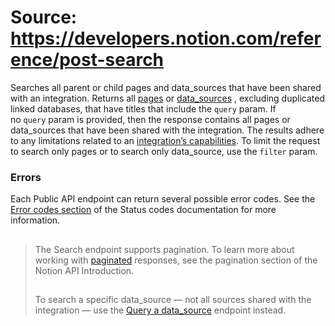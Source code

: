 # Source: https://developers.notion.com/reference/post-search

Searches all parent or child pages and data_sources that have been shared with an integration.
Returns all [pages](/reference/page) or [data_sources](/reference/data-source) , excluding duplicated linked databases, that have titles that include the `query` param. If no `query` param is provided, then the response contains all pages or data_sources that have been shared with the integration. The results adhere to any limitations related to an [integration’s capabilities](/reference/capabilities).
To limit the request to search only pages or to search only data_source, use the `filter` param.
### Errors
Each Public API endpoint can return several possible error codes. See the [Error codes section](/reference/status-codes#error-codes) of the Status codes documentation for more information.
> ##
>
> The Search endpoint supports pagination. To learn more about working with [paginated](/reference/intro#pagination) responses, see the pagination section of the Notion API Introduction.
> ##
>
> To search a specific data_source — not all sources shared with the integration — use the [Query a data_source](/reference/query-a-data-source) endpoint instead.